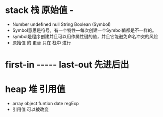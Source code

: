 # stack 栈  原始值 -
  - Number undefined null String Boolean (Symbol)
  - Symbol意思是符号，有一个特性—每次创建一个Symbol值都是不一样的。
  - symbol是程序创建并且可以用作属性键的值，并且它能避免命名冲突的风险
  - 原始值 的 更替 只在 栈中 进行
  # first-in -----  last-out   先进后出

# heap 堆  引用值
  - array object funtion date regExp
  - 引用值  可以被改变